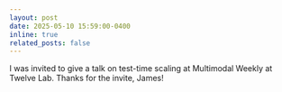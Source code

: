 ```yaml
---
layout: post
date: 2025-05-10 15:59:00-0400
inline: true
related_posts: false
---
```


I was invited to give a talk on test-time scaling at Multimodal Weekly at Twelve Lab. Thanks for the invite, James!